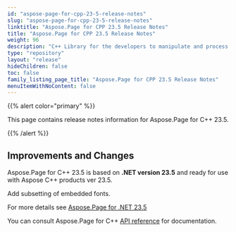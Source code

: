 ```yaml
---
id: "aspose-page-for-cpp-23-5-release-notes"
slug: "aspose-page-for-cpp-23-5-release-notes"
linktitle: "Aspose.Page for CPP 23.5 Release Notes"
title: "Aspose.Page for CPP 23.5 Release Notes"
weight: 96
description: "C++ Library for the developers to manipulate and process PS, EPS, and XPS files. Release Notes of Aspose.Page API solution for C++ | Release 2023.05"
type: "repository"
layout: "release"
hideChildren: false
toc: false
family_listing_page_title: "Aspose.Page for CPP 23.5 Release Notes"
menuItemWithNoContent: false
---
```


{{% alert color="primary" %}}

This page contains release notes information for Aspose.Page for C++ 23.5.


{{% /alert %}}

## Improvements and Changes

Aspose.Page for C++ 23.5 is based on **.NET version 23.5** and ready for use with Aspose C++ products ver 23.5.

Add subsetting of embedded fonts.

For more details see [Aspose.Page for .NET 23.5](/page/net/release-notes/2023/aspose-page-for-net-23-5-release-notes/)



You can consult Aspose.Page for C++ [API reference](https://apireference.aspose.com/cpp/page/) for documentation.

